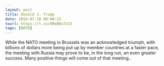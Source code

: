 ```yaml
---
layout: post
title: Donald J. Trump
date: 2018-07-18 00:00:21
tourl: https://t.co/OMxB0x7xC5
tags: [NATO]
---
```

While the NATO meeting in Brussels was an acknowledged triumph, with billions of dollars more being put up by member countries at a faster pace, the meeting with Russia may prove to be, in the long run, an even greater success. Many positive things will come out of that meeting..